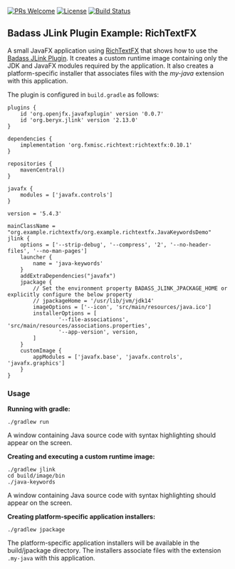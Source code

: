 [![PRs Welcome](https://img.shields.io/badge/PRs-welcome-brightgreen.svg?style=flat-square)](http://makeapullrequest.com)
[![License](https://img.shields.io/badge/License-Apache%202.0-blue.svg)](https://github.com/beryx-gist/badass-jlink-example-richtextfx/blob/master/LICENSE)
[![Build Status](https://img.shields.io/travis/beryx-gist/badass-jlink-example-richtextfx/master.svg?label=Build)](https://travis-ci.org/beryx-gist/badass-jlink-example-richtextfx)

## Badass JLink Plugin Example: RichTextFX ##

A small JavaFX application using [RichTextFX](https://github.com/FXMisc/RichTextFX) that shows how to use the [Badass JLink Plugin](https://github.com/beryx/badass-jlink-plugin).
It creates a custom runtime image containing only the JDK and JavaFX modules required by the application.
It also creates a platform-specific installer that associates files with the _my-java_ extension with this application.

The plugin is configured in `build.gradle` as follows:

```
plugins {
    id 'org.openjfx.javafxplugin' version '0.0.7'
    id 'org.beryx.jlink' version '2.13.0'
}

dependencies {
    implementation 'org.fxmisc.richtext:richtextfx:0.10.1'
}

repositories {
    mavenCentral()
}

javafx {
    modules = ['javafx.controls']
}

version = '5.4.3'

mainClassName = "org.example.richtextfx/org.example.richtextfx.JavaKeywordsDemo"
jlink {
    options = ['--strip-debug', '--compress', '2', '--no-header-files', '--no-man-pages']
    launcher {
        name = 'java-keywords'
    }
    addExtraDependencies("javafx")
    jpackage {
        // Set the environment property BADASS_JLINK_JPACKAGE_HOME or explicitly configure the below property
        // jpackageHome = '/usr/lib/jvm/jdk14'
        imageOptions = ['--icon', 'src/main/resources/java.ico']
        installerOptions = [
                '--file-associations', 'src/main/resources/associations.properties',
                '--app-version', version,
        ]
    }
    customImage {
        appModules = ['javafx.base', 'javafx.controls', 'javafx.graphics']
    }
}
```

### Usage
**Running with gradle:**
```
./gradlew run
```

A window containing Java source code with syntax highlighting should appear on the screen.


**Creating and executing a custom runtime image:**
```
./gradlew jlink
cd build/image/bin
./java-keywords
```

A window containing Java source code with syntax highlighting should appear on the screen.


**Creating platform-specific application installers:**
```
./gradlew jpackage
```

The platform-specific application installers will be available in the build/jpackage directory.
The installers associate files with the extension `.my-java` with this application.
